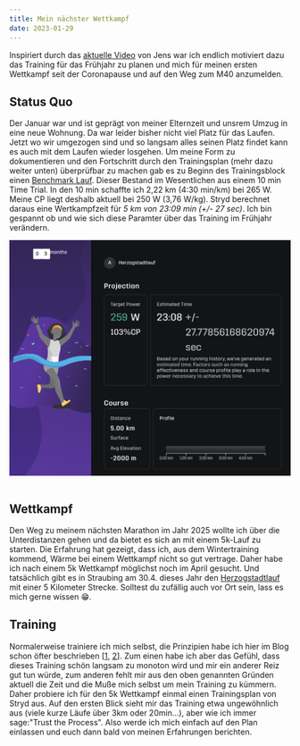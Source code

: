 ```yaml
---
title: Mein nächster Wettkampf
date: 2023-01-29
---
```


Inspiriert durch das <a href="https://youtube.com/watch?v=AZqXinfF8lY&si=EnSIkaIECMiOmarE" class="external" target='_blank' rel='noopener'>aktuelle Video</a> von Jens war ich endlich motiviert dazu das Training für das Frühjahr zu planen und mich für meinen ersten Wettkampf seit der Coronapause und auf den Weg zum M40 anzumelden.

## Status Quo

Der Januar war und ist geprägt von meiner Elternzeit und unsrem Umzug in eine neue Wohnung. Da war leider bisher nicht viel Platz für das Laufen. Jetzt wo wir umgezogen sind und so langsam alles seinen Platz findet kann es auch mit dem Laufen wieder losgehen.
Um meine Form zu dokumentieren und den Fortschritt durch den Trainingsplan (mehr dazu weiter unten) überprüfbar zu machen gab es zu Beginn des Trainingsblock einen <a href="https://www.strava.com/activities/8448199413" class="external" target='_blank' rel='noopener'>Benchmark Lauf</a>. Dieser Bestand im Wesentlichen aus einem 10 min Time Trial. In den 10 min schaffte ich 2,22 km (4:30 min/km) bei 265 W. Meine CP liegt deshalb aktuell bei 250 W (3,76 W/kg). Stryd berechnet daraus eine Wertkampfzeit für _5 km von 23:09 min (+/- 27 sec)_. Ich bin gespannt ob und wie sich diese Paramter über das Training im Frühjahr verändern.<br />

[<img src="/assets/images/2023/Herzogstadtlauf_Prognose_Jan.png" class='w-4/5' align='center'/>](/assets/images/2023/Herzogstadtlauf_Prognose_Jan.png)<br /><br />

## Wettkampf

Den Weg zu meinem nächsten Marathon im Jahr 2025 wollte ich über die Unterdistanzen gehen und da bietet es sich an mit einem 5k-Lauf zu starten. Die Erfahrung hat gezeigt, dass ich, aus dem Wintertraining kommend, Wärme bei einem Wettkampf nicht so gut vertrage. Daher habe ich nach einem 5k Wettkampf möglichst noch im April gesucht. Und tatsächlich gibt es in Straubing am 30.4. dieses Jahr den <a href='https://www.herzogstadtlauf.de' class='external' target='_blank' rel='noopener'>Herzogstadtlauf</a> mit einer 5 Kilometer Strecke. Solltest du zufällig auch vor Ort sein, lass es mich gerne wissen 😁.

## Training

Normalerweise trainiere ich mich selbst, die Prinzipien habe ich hier im Blog schon öfter beschrieben [[1](https://raincastle.blog/posts/2019-03-03-road-to-regensburg/), [2](https://raincastle.blog/posts/2020-02-05-laengere-mikrozyklen-introducing-nanozyklen/)]. Zum einen habe ich aber das Gefühl, dass dieses Training schön langsam zu monoton wird und mir ein anderer Reiz gut tun würde, zum anderen fehlt mir aus den oben genannten Gründen aktuell die Zeit und die Muße mich selbst um mein Training zu kümmern. Daher probiere ich für den 5k Wettkampf einmal einen Trainingsplan von Stryd aus. Auf den ersten Blick sieht mir das Training etwa ungewöhnlich aus (viele kurze Läufe über 3km oder 20min...), aber wie ich immer sage:"Trust the Process". Also werde ich mich einfach auf den Plan einlassen und euch dann bald von meinen Erfahrungen berichten.
<br><br>
